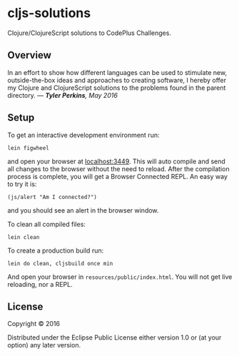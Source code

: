 # cljs-solutions

Clojure/ClojureScript solutions to CodePlus Challenges.

## Overview

In an effort to show how different languages can be used to stimulate
new, outside-the-box ideas and approaches to creating software, I
hereby offer my Clojure and ClojureScript solutions to the problems
found in the parent directory.
— _**Tyler Perkins**, May 2016_

## Setup

To get an interactive development environment run:

    lein figwheel

and open your browser at [localhost:3449](http://localhost:3449/).
This will auto compile and send all changes to the browser without the
need to reload. After the compilation process is complete, you will
get a Browser Connected REPL. An easy way to try it is:

    (js/alert "Am I connected?")

and you should see an alert in the browser window.

To clean all compiled files:

    lein clean

To create a production build run:

    lein do clean, cljsbuild once min

And open your browser in `resources/public/index.html`. You will not
get live reloading, nor a REPL. 

## License

Copyright © 2016

Distributed under the Eclipse Public License either version 1.0 or (at your option) any later version.
